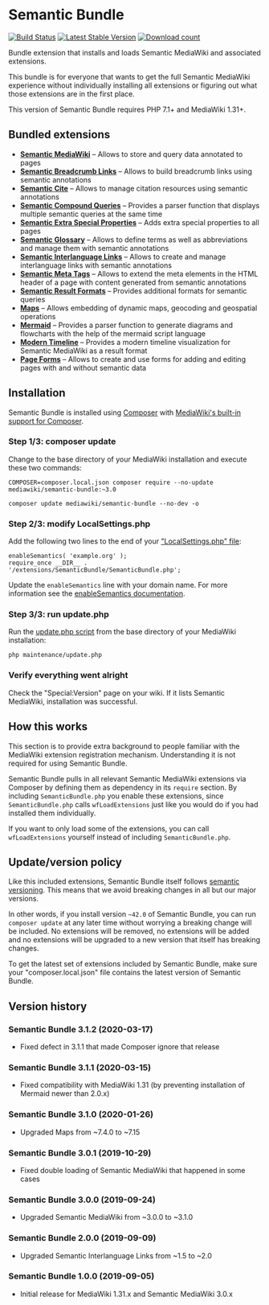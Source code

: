 # Semantic Bundle

[![Build Status](https://travis-ci.org/SemanticMediaWiki/SemanticBundle.svg?branch=master)](https://travis-ci.org/SemanticMediaWiki/SemanticBundle)
[![Latest Stable Version](https://poser.pugx.org/mediawiki/semantic-bundle/version.png)](https://packagist.org/packages/mediawiki/semantic-bundle)
[![Download count](https://poser.pugx.org/mediawiki/semantic-bundle/d/total.png)](https://packagist.org/packages/mediawiki/semantic-bundle)

Bundle extension that installs and loads Semantic MediaWiki and associated extensions.

This bundle is for everyone that wants to get the full Semantic MediaWiki experience without
individually installing all extensions or figuring out what those extensions are in the first place.

This version of Semantic Bundle requires PHP 7.1+ and MediaWiki 1.31+.

## Bundled extensions

* **[Semantic MediaWiki](https://www.mediawiki.org/wiki/Extension:Semantic_MediaWiki)** – Allows to store and query data annotated to pages 
* **[Semantic Breadcrumb Links](https://www.mediawiki.org/wiki/Extension:Semantic_Breadcrumb_Links)** – Allows to build breadcrumb links using semantic annotations
* **[Semantic Cite](https://www.mediawiki.org/wiki/Extension:Semantic_Cite)** – Allows to manage citation resources using semantic annotations
* **[Semantic Compound Queries](https://www.mediawiki.org/wiki/Extension:Semantic_Compound_Queries)** – Provides a parser function that displays multiple semantic queries at the same time
* **[Semantic Extra Special Properties](https://www.mediawiki.org/wiki/Extension:Semantic_Extra_Special_Properties)** – Adds extra special properties to all pages
* **[Semantic Glossary](https://www.mediawiki.org/wiki/Extension:Semantic_Glossary)** – Allows to define terms as well as abbreviations and manage them with semantic annotations
* **[Semantic Interlanguage Links](https://www.mediawiki.org/wiki/Extension:Semantic_Interlanguage_Links)** – Allows to create and manage interlanguage links with semantic annotations
* **[Semantic Meta Tags](https://www.mediawiki.org/wiki/Extension:Semantic_Meta_Tags)** – Allows to extend the meta elements in the HTML header of a page with content generated from semantic annotations
* **[Semantic Result Formats](https://www.mediawiki.org/wiki/Extension:Semantic_Result_Formats)** – Provides additional formats for semantic queries
* **[Maps](https://www.mediawiki.org/wiki/Extension:Maps)** – Allows embedding of dynamic maps, geocoding and geospatial operations
* **[Mermaid](https://www.mediawiki.org/wiki/Extension:Mermaid)** – Provides a parser function to generate diagrams and flowcharts with the help of the mermaid script language
* **[Modern Timeline](https://www.mediawiki.org/wiki/Extension:Modern_Timeline)** – Provides a modern timeline visualization for Semantic MediaWiki as a result format
* **[Page Forms](https://www.mediawiki.org/wiki/Extension:Page_Forms)** – Allows to create and use forms for adding and editing pages with and without semantic data

## Installation

Semantic Bundle is installed using [Composer](https://getcomposer.org) with
[MediaWiki's built-in support for Composer](https://www.mediawiki.org/wiki/Composer).

### Step 1/3: composer update

Change to the base directory of your MediaWiki installation and execute these two commands:

    COMPOSER=composer.local.json composer require --no-update mediawiki/semantic-bundle:~3.0

    composer update mediawiki/semantic-bundle --no-dev -o
  
### Step 2/3: modify LocalSettings.php

Add the following two lines to the end of your
["LocalSettings.php" file](https://www.mediawiki.org/wiki/Manual:LocalSettings.php):

    enableSemantics( 'example.org' );
    require_once __DIR__ . '/extensions/SemanticBundle/SemanticBundle.php';

Update the `enableSemantics` line with your domain name.
For more information see the
[enableSemantics documentation](https://www.semantic-mediawiki.org/wiki/Help:EnableSemantics).

### Step 3/3: run update.php

Run the [update.php script](https://www.mediawiki.org/wiki/Manual:Update.php)
from the base directory of your MediaWiki installation: 

    php maintenance/update.php

### Verify everything went alright

Check the "Special:Version" page on your wiki. If it lists Semantic MediaWiki, installation was successful. 

## How this works

This section is to provide extra background to people familiar with the MediaWiki
extension registration mechanism. Understanding it is not required for using Semantic Bundle.

Semantic Bundle pulls in all relevant Semantic MediaWiki extensions via Composer by defining
them as dependency in its `require` section. By including `SemanticBundle.php` you enable these
extensions, since `SemanticBundle.php` calls `wfLoadExtensions` just like you would do if you
had installed them individually.

If you want to only load some of the extensions, you can call `wfLoadExtensions` yourself instead
of including `SemanticBundle.php`.

## Update/version policy

Like this included extensions, Semantic Bundle itself follows [semantic versioning](https://semver.org/).
This means that we avoid breaking changes in all but our major versions.

In other words, if you install version `~42.0` of Semantic Bundle, you can run `composer update` at any
later time without worrying a breaking change will be included. No extensions will be removed, no extensions
will be added and no extensions will be upgraded to a new version that itself has breaking changes.

To get the latest set of extensions included by Semantic Bundle, make sure your "composer.local.json"
file contains the latest version of Semantic Bundle.

## Version history

### Semantic Bundle 3.1.2 (2020-03-17)

* Fixed defect in 3.1.1 that made Composer ignore that release

### Semantic Bundle 3.1.1 (2020-03-15)

* Fixed compatibility with MediaWiki 1.31 (by preventing installation of Mermaid newer than 2.0.x)

### Semantic Bundle 3.1.0 (2020-01-26)

* Upgraded Maps from ~7.4.0 to ~7.15

### Semantic Bundle 3.0.1 (2019-10-29)

* Fixed double loading of Semantic MediaWiki that happened in some cases

### Semantic Bundle 3.0.0 (2019-09-24)

* Upgraded Semantic MediaWiki from ~3.0.0 to ~3.1.0

### Semantic Bundle 2.0.0 (2019-09-09)

* Upgraded Semantic Interlanguage Links from ~1.5 to ~2.0

### Semantic Bundle 1.0.0 (2019-09-05)

* Initial release for MediaWiki 1.31.x and Semantic MediaWiki 3.0.x
